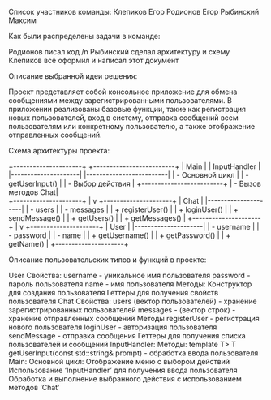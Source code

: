 Список участников команды:
Клепиков Егор
Родионов Егор 
Рыбинский Максим

Как были распределены задачи в команде:

Родионов  писал код /n
Рыбинский сделал архитектуру и схему 
Клепиков всё оформил и написал этот документ


Описание выбранной идеи решения:

Проект представляет собой консольное приложение для обмена сообщениями между зарегистрированными пользователями. В приложении реализованы базовые функции, такие как регистрация новых пользователей, вход в систему, отправка сообщений всем пользователям или конкретному пользователю, а также отображение отправленных сообщений.

Схема архитектуры проекта:

+---------------------+      +-------------------------+
|       Main          |      |      InputHandler       |
|---------------------|      |-------------------------|
| - Основной цикл     |      | - getUserInput<T>()     |
| - Выбор действия    |      +-------------------------+
| - Вызов методов Chat|     
+---------------------+
           |
           v
+---------------------+
|        Chat         |
|---------------------|
| - users             |
| - messages          |
| + registerUser()    |
| + loginUser()       |
| + sendMessage()     |
| + getUsers()        |
| + getMessages()     |
+---------------------+
           |
           v
+---------------------+
|        User         |
|---------------------|
| - username          |
| - password          |
| - name              |
| + getUsername()     |
| + getPassword()     |
| + getName()         |
+---------------------+


Описание пользовательских типов и функций в проекте:

User
Свойства:
username - уникальное имя пользователя
password - пароль пользователя
name - имя пользователя
Методы:
Конструктор для создания пользователя
Геттеры для получения свойств пользователя
Chat
Свойства:
users (вектор пользователей) - хранение зарегистрированных пользователей
messages - (вектор строк) - хранение отправленных сообщений
Методы
registerUser - регистрация нового пользователя
loginUser - авторизация пользователя
sendMessage - отправка сообщения
Геттеры для получения списка пользователей и сообщений
InputHandler:
Методы:
template <typename> T> T getUserInput(const std::string& prompt) - обработка ввода пользователя
Main:
Основной цикл:
Отображение меню с выбором действий
Использование ‘InputHandler’ для получения ввода пользователя 
Обработка и выполнение выбранного действия с использованием методов ‘Chat’
